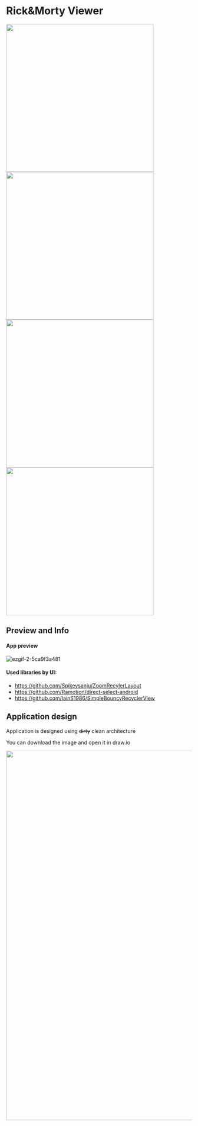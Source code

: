 # Rick&Morty Viewer
<img src="https://user-images.githubusercontent.com/56515163/161423495-fa0fa030-2c0b-496a-898d-4d8400b3d5cc.jpg" height="400"> <img src="https://user-images.githubusercontent.com/56515163/161423524-b68a713d-3fde-4f79-8489-f6e55e2675a7.jpg" height="400"> <img src="https://user-images.githubusercontent.com/56515163/161423540-affae35a-ae66-470d-a79d-d447e2c1b5d4.jpg" height="400"> <img src="https://user-images.githubusercontent.com/56515163/161423551-8d9403de-0677-4e61-83f1-8e22628f584b.jpg" height="400">

## Preview and Info

#### App preview
![ezgif-2-5ca9f3a481](https://user-images.githubusercontent.com/56515163/161436767-42160a99-c015-46c5-83a7-1a1246a36f44.gif)


#### Used libraries by UI:
* https://github.com/Spikeysanju/ZoomRecylerLayout
* https://github.com/Ramotion/direct-select-android
* https://github.com/IainS1986/SimpleBouncyRecyclerView


## Application design

Application is designed using ~~dirty~~ clean architecture

You can download the image and open it in draw.io

<img src="https://user-images.githubusercontent.com/56515163/161436981-0232857e-8f0b-4ffd-87ca-3ad9c769fda1.png" height = "1000">
